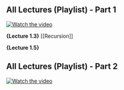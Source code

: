 ## All Lectures (Playlist) - Part 1
[![Watch the video](https://img.youtube.com/vi/yRM3sc57q0c/0.jpg)](https://www.youtube.com/watch?v=yRM3sc57q0c&list=PLXFMmlk03Dt7Q0xr1PIAriY5623cKiH7V)

**{Lecture 1.3}**
[[Recursion]]

**{Lecture 1.5}**



## All Lectures (Playlist) - Part 2
[![Watch the video](https://img.youtube.com/vi/R-ElS5wfcm4/0.jpg)](https://www.youtube.com/watch?v=R-ElS5wfcm4&list=PLXFMmlk03Dt5EMI2s2WQBsLsZl7A5HEK6)
